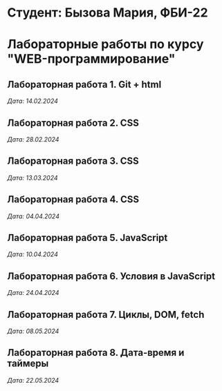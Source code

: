 # Студент: Бызова Мария, ФБИ-22

# Лабораторные работы по курсу "WEB-программирование"

## Лабораторная работа 1. Git + html

*Дата: 14.02.2024*

## Лабораторная работа 2. CSS

*Дата: 28.02.2024*

## Лабораторная работа 3. CSS

*Дата: 13.03.2024*

## Лабораторная работа 4. CSS

*Дата: 04.04.2024*

## Лабораторная работа 5. JavaScript

*Дата: 10.04.2024*

## Лабораторная работа 6. Условия в JavaScript

*Дата: 24.04.2024*

## Лабораторная работа 7. Циклы, DOM, fetch

*Дата: 08.05.2024*

## Лабораторная работа 8. Дата-время и таймеры

*Дата: 22.05.2024*
